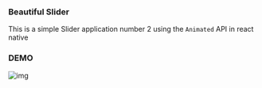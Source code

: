 ### Beautiful Slider

This is a simple Slider application number 2 using the `Animated` API in react native

### DEMO

![img]()
